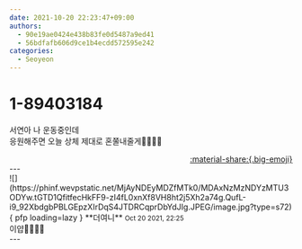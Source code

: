 ```yaml
---
date: 2021-10-20 22:23:47+09:00
authors:
  - 90e19ae0424e438b83fe0d5487a9ed41
  - 56bdfafb606d9ce1b4ecdd572595e242
categories:
  - Seoyeon
---
```


# 1-89403184

<div class="post-container" markdown="1">
<div class="content-container md-sidebar__scrollwrap" markdown="1">

서연아 나 운동중인데<br>응원해주면 오늘 상체 제대로 혼쭐내줄게💪🏻💪🏻

</div>
</div>

<div style="text-align: right;" markdown="1">
<a href="https://weverse.io/fromis9/fanpost/1-89403184" style="text-align: right;">:material-share:{.big-emoji}</a>
</div>
---

<div class="comments-container md-sidebar__scrollwrap" markdown="1">
<div class="comment" markdown="1">
<div class='id-container' markdown="1">
![](https://phinf.wevpstatic.net/MjAyNDEyMDZfMTk0/MDAxNzMzNDYzMTU3ODYw.tGTD1QfitfecHkFF9-zI4fL0xnXf8VH8ht2j5Xh2a74g.QufL-i9_92XbdgbPBLGEpzXIrDqS4JTDRCqprDbYdJIg.JPEG/image.jpg?type=s72){ pfp loading=lazy }
**<span class="artist">더여니</span>** <small>Oct 20 2021, 22:25</small><br>
</div>
<div class='comment-body' markdown="1">
이얍🤜🤜🤜🤜
</div>
</div>
</div>
---
